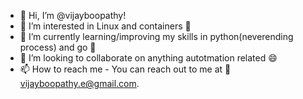 - 👋 Hi, I’m @vijayboopathy!
- 👀 I’m interested in Linux and containers 🚚
- 🌱 I’m currently learning/improving my skills in python(neverending process) and go 📜
- 💞️ I’m looking to collaborate on anything autotmation related 😄
- 📫 How to reach me - You can reach out to me at 📧 vijayboopathy.e@gmail.com.

<!---
vijayboopathy/vijayboopathy is a ✨ special ✨ repository because its `README.md` (this file) appears on your GitHub profile.
You can click the Preview link to take a look at your changes.
--->
